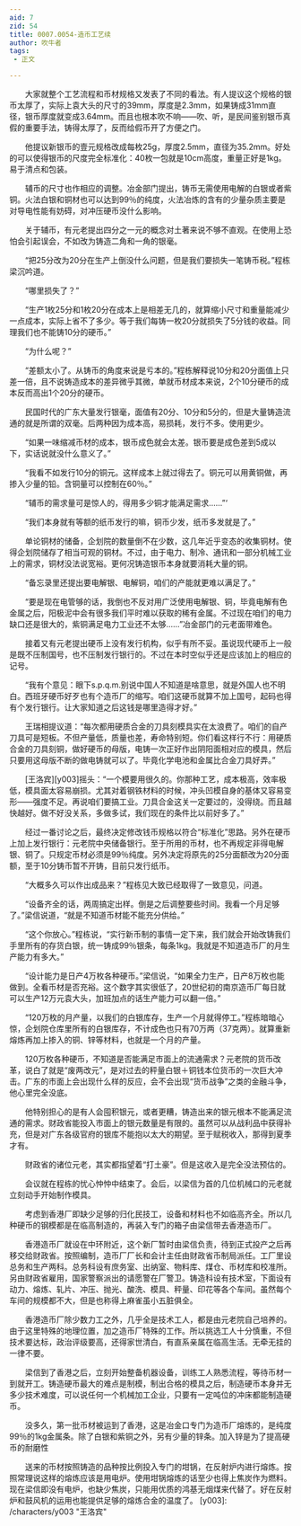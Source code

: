 ```yaml
---
aid: 7
zid: 54
title: 0007.0054-造币工艺续
author: 吹牛者
tags: 
 - 正文

---
```




　　大家就整个工艺流程和币材规格又发表了不同的看法。有人提议这个规格的银币太厚了，实际上袁大头的尺寸的39mm，厚度是2.3mm，如果铸成31mm直径，银币厚度就变成3.64mm。而且也根本吹不响――吹、听，是民间鉴别银币真假的重要手法，铸得太厚了，反而给假币开了方便之门。

　　他提议新银币的壹元规格改成每枚25g，厚度2.5mm，直径为35.2mm。好处的可以使得银币的尺度完全标准化：40枚一包就是10cm高度，重量正好是1kg。易于清点和包装。

　　辅币的尺寸也作相应的调整。冶金部门提出，铸币无需使用电解的白银或者紫铜。火法白银和铜材也可以达到99％的纯度，火法冶炼的含有的少量杂质主要是对导电性能有妨碍，对冲压硬币没什么影响。

　　关于辅币，有元老提出四分之一元的概念对土著来说不够不直观。在使用上恐怕会引起误会，不如改为铸造二角和一角的银毫。

　　“把25分改为20分在生产上倒没什么问题，但是我们要损失一笔铸币税。”程栋梁沉吟道。

　　“哪里损失了？”

　　“生产1枚25分和1枚20分在成本上是相差无几的，就算缩小尺寸和重量能减少一点成本，实际上省不了多少。等于我们每铸一枚20分就损失了5分钱的收益。同理我们也不能铸10分的硬币。”

　　“为什么呢？”

　　“差额太小了。从铸币的角度来说是亏本的。”程栋解释说10分和20分面值上只差一倍，且不说铸造成本的差异微乎其微，单就币材成本来说，2个10分硬币的成本反而高出1个20分的硬币。

　　民国时代的广东大量发行银毫，面值有20分、10分和5分的，但是大量铸造流通的就是所谓的双毫。后两种因为成本高，易损耗，发行不多。使用更少。

　　“如果一味缩减币材的成本，银币成色就会太差。银币要是成色差到5成以下，实话说就没什么意义了。”

　　“我看不如发行10分的铜元。这样成本上就过得去了。铜元可以用黄铜做，再掺入少量的铅。含铜量可以控制在60％。”

　　“辅币的需求量可是惊人的，得用多少铜才能满足需求……”‘

　　“我们本身就有等额的纸币发行的嘛，铜币少发，纸币多发就是了。”

　　单论铜材的储备，企划院的数量倒不在少数，这几年近乎变态的收集铜材。使得企划院储存了相当可观的铜材。不过，由于电力、制冷、通讯和一部分机械工业上的需求，铜材没法说宽裕。更何况铸造银币本身就要消耗大量的铜。

　　“备忘录里还提出要电解银、电解铜，咱们的产能就更难以满足了。”

　　“要是现在电管够的话，我倒也不反对用广泛使用电解银、铜，毕竟电解有色金属之后，阳极泥中会有很多我们平时难以获取的稀有金属。不过现在咱们的电力缺口还是很大的，紫铜满足电力工业还不太够……”冶金部门的元老面带难色。

　　接着又有元老提出硬币上没有发行机构，似乎有所不妥。虽说现代硬币上一般是既不压制国号，也不压制发行银行的。不过在本时空似乎还是应该加上的相应的记号。

　　“我有个意见：眼下s.p.q.m.别说中国人不知道是啥意思，就是外国人也不明白。西班牙硬币好歹也有个造币厂的缩写。咱们这硬币就算不加上国号，起码也得有个发行银行。让大家知道之后这钱是哪里造得才好。”

　　王瑞相提议道：“每次都用硬质合金的刀具刻模具实在太浪费了。咱们的自产刀具可是短板。不但产量低，质量也差，寿命特别短。你们看这样行不行：用硬质合金的刀具刻铜，做好硬币的母版，电铸一次正好作出阴阳面相对应的模具，然后只要用这母版不断的做电铸就可以了。毕竟化学电池和金属比合金刀具好弄。”

　　[王洛宾][y003]摇头：“一个模要用很久的。你那种工艺，成本极高，效率极低，模具面太容易崩损。尤其对着钢铁材料的时候，冲头凹模自身的基体又容易变形――强度不足。再说咱们要搞工业。刀具合金这关一定要过的，没得绕。而且越快越好。做不好没关系，多做多试，我们现在的条件比以前好多了。”

　　经过一番讨论之后，最终决定修改钱币规格以符合“标准化”思路。另外在硬币上加上发行银行：元老院中央储备银行。至于所用的币材，也不再规定非得电解银、铜了。只规定币材必须是99％纯度。另外决定将原先的25分面额改为20分面额，至于10分铸币暂不开铸，目前只发行纸币。

　　“大概多久可以作出成品来？”程栋见大致已经取得了一致意见，问道。

　　“设备齐全的话，两周搞定出样。倒是之后调整要些时间。我看一个月足够了。”梁信说道，“就是不知道币材能不能充分供给。”

　　“这个你放心。”程栋说，“实行新币制的事情一定下来，我们就会开始改铸我们手里所有的存货白银，统一铸成99％银条，每条1kg。我就是不知道造币厂的月生产能力有多大。”

　　“设计能力是日产4万枚各种硬币。”梁信说，“如果全力生产，日产8万枚也能做到。全看币材是否充裕。这个数字其实很低了，20世纪初的南京造币厂每日就可以生产12万元袁大头，加班加点的话生产能力可以翻一倍。”

　　“120万枚的月产量，以我们的白银库存，生产一个月就得停工。”程栋暗暗心惊，企划院仓库里所有的白银库存，不计成色也只有70万两（37克两）。就算重新熔炼再加上掺入的铜、锌等材料，也就是一个月的产量。

　　120万枚各种硬币，不知道是否能满足市面上的流通需求？元老院的货币改革，说白了就是“废两改元”，是对过去的秤量白银＋铜钱本位货币的一次巨大冲击。广东的市面上会出现什么样的反应，会不会出现“货币战争”之类的金融斗争，他心里完全没底。

　　他特别担心的是有人会囤积银元，或者更糟，铸造出来的银元根本不能满足流通的需求。财政省能投入市面上的银元数量是有限的。虽然可以从战利品中获得补充，但是对广东各级官府的银库不能抱以太大的期望。至于赋税收入，那得到夏季才有。

　　财政省的诸位元老，其实都指望着“打土豪”。但是这收入是完全没法预估的。

　　会议就在程栋的忧心忡忡中结束了。会后，以梁信为首的几位机械口的元老就立刻动手开始制作模具。

　　考虑到香港厂即缺少足够的归化民技工，设备和材料也不如临高齐全。所以几种硬币的钢模都是在临高制造的，再装入专门的箱子由梁信带去香港造币厂。

　　香港造币厂就设在中环附近，这个新厂暂时由梁信负责，待到正式投产之后再移交给财政省。按照编制，造币厂厂长和会计主任由财政省币制局派任。工厂里设总务和生产两科。总务科设有庶务室、出纳室、物料库、煤仓、币材库和校准所。另由财政省雇用，国家警察派出的请愿警在厂警卫。铸造科设有技术室，下面设有动力、熔炼、轧片、冲压、抛光、酸洗、模具、秤量、印花等各个车间。虽然每个车间的规模都不大，但是也称得上麻雀虽小五脏俱全。

　　香港造币厂除少数力工之外，几乎全是技术工人，都是由元老院自己培养的。由于这里特殊的地理位置，加之造币厂特殊的工作。所以挑选工人十分慎重，不但技术要达标，政治评级要高，还得家世清白，有直系亲属在临高生活。无牵无挂的一律不要。

　　梁信到了香港之后，立刻开始整备机器设备，训练工人熟悉流程，等待币材一到就开工。铸造硬币最大的难点是制模，制出合格的模具之后，制造硬币本身并无多少技术难度，可以说任何一个机械加工企业，只要有一定吨位的冲床都能制造硬币。

　　没多久，第一批币材被运到了香港，这是冶金口专门为造币厂熔炼的，是纯度99％的1kg金属条。除了白银和紫铜之外，另有少量的锌条。加入锌是为了提高硬币的耐磨性

　　送来的币材按照铸造的品种按比例投入专门的坩锅，在反射炉内进行熔炼。按照常理说这样的熔炼应该是用电炉。使用坩锅熔炼的话至少也得上焦炭作为燃料。现在梁信即没有电炉，也缺少焦炭，只能用优质的鸿基无烟煤来代替了。好在反射炉和鼓风机的运用也能提供足够的熔炼合金的温度了。
[y003]: /characters/y003 "王洛宾"


